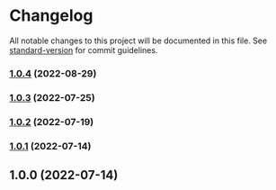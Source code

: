 # Changelog

All notable changes to this project will be documented in this file. See [standard-version](https://github.com/conventional-changelog/standard-version) for commit guidelines.

### [1.0.4](https://github.com/paramagicdev/create-konnor-app/compare/v1.0.3...v1.0.4) (2022-08-29)

### [1.0.3](https://github.com/ParamagicDev/create-konnor-app/compare/v1.0.2...v1.0.3) (2022-07-25)

### [1.0.2](https://github.com/ParamagicDev/create-konnor-app/compare/v1.0.1...v1.0.2) (2022-07-19)

### [1.0.1](https://github.com/ParamagicDev/create-konnor-app/compare/v1.0.0...v1.0.1) (2022-07-14)

## 1.0.0 (2022-07-14)
